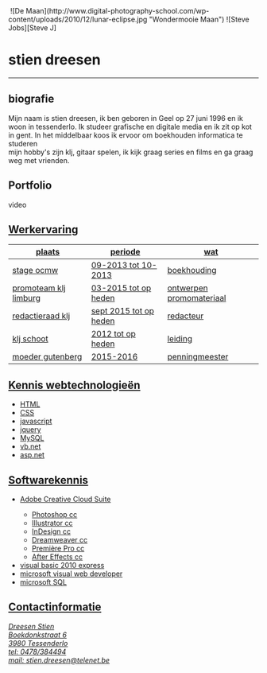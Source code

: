<img href="http://i.imgur.com/tZUhXw4.png"/>
![De Maan](http://www.digital-photography-school.com/wp-content/uploads/2010/12/lunar-eclipse.jpg "Wondermooie Maan")
![Steve Jobs][Steve J]

[Steve J]:http://www.insideris.com/wp-content/uploads/2012/04/stevejobbs.jpg "Steve Jobs"
<h1> stien dreesen </h1>
<hr/>
<h2> biografie</h2>
Mijn naam is stien dreesen, ik ben geboren in Geel op 27 juni 1996 en ik woon in tessenderlo. Ik studeer grafische en digitale media en ik zit op kot in gent. In het middelbaar koos ik ervoor om boekhouden informatica te studeren </br> mijn hobby's zijn klj, gitaar spelen, ik kijk graag series en films en ga graag weg met vrienden.
</hr>
<h2>Portfolio</h2>
video
<a href="https://vimeo.com/129389470"</a>
<h2>Werkervaring</h2>
<table>
<thead>
<tr>
<th>plaats </th>
<th>periode </th>
<th>wat</th>
</tr>
<thead/>
<tbody>
<tr>
<td>stage ocmw</td>
<td>09-2013 tot 10-2013</td>
<td>boekhouding</td>
</tr>
<tr>
<td>promoteam klj limburg</td>
<td>03-2015 tot op heden</td>
<td>ontwerpen promomateriaal</td>
</tr>
<tr>
<td> redactieraad klj</td>
<td>sept 2015 tot op heden</td>
<td>redacteur</td>
</tr>
<tr>
<td>klj schoot</td>
<td>2012 tot op heden</td>
<td>leiding</td>
</tr>
<tr>
<td>moeder gutenberg</td>
<td>2015-2016</td>
<td>penningmeester</td>
</tr>
</table>
</hr>
<h2>Kennis webtechnologieën</h2>
<ul>
<li>HTML</li>
<li>CSS</li>
<li>javascript</li>
<li>jquery</li>
<li>MySQL</li>
<li>vb.net</li>
<li>asp.net</li>
</ul>
</hr>
<h2>Softwarekennis</h2>
<ul>
<li>Adobe Creative Cloud Suite</li>
<ul>
<li>Photoshop cc</li>
<li>Illustrator cc</li>
<li>InDesign cc</li>
<li>Dreamweaver cc</li>
<li>Première Pro cc</li>
<li>After Effects cc</li>
</ul>
<li> visual basic 2010 express</li>
<li>microsoft visual web developer</li>
<li> microsoft SQL </li>
</ul>

</hr>


<h2>Contactinformatie</h2>
<address>
Dreesen Stien</br>
Boekdonkstraat 6</br>
3980 Tessenderlo</br>
tel: 0478/384494</br>
mail: <A HREF="stien.dreesen@telenet.be">stien.dreesen@telenet.be</A>
</address>
</hr>
